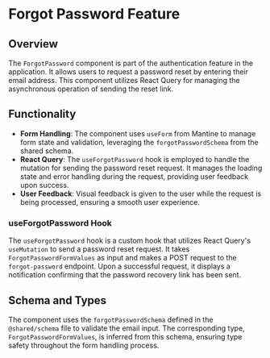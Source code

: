 # Forgot Password Feature

## Overview

The `ForgotPassword` component is part of the authentication feature in the application. It allows users to request a password reset by entering their email address. This component utilizes React Query for managing the asynchronous operation of sending the reset link.

## Functionality

- **Form Handling**: The component uses `useForm` from Mantine to manage form state and validation, leveraging the `forgotPasswordSchema` from the shared schema.
- **React Query**: The `useForgotPassword` hook is employed to handle the mutation for sending the password reset request. It manages the loading state and error handling during the request, providing user feedback upon success.
- **User Feedback**: Visual feedback is given to the user while the request is being processed, ensuring a smooth user experience.

### useForgotPassword Hook

The `useForgotPassword` hook is a custom hook that utilizes React Query's `useMutation` to send a password reset request. It takes `ForgotPasswordFormValues` as input and makes a POST request to the `forgot-password` endpoint. Upon a successful request, it displays a notification confirming that the password recovery link has been sent.

## Schema and Types

The component uses the `forgotPasswordSchema` defined in the `@shared/schema` file to validate the email input. The corresponding type, `ForgotPasswordFormValues`, is inferred from this schema, ensuring type safety throughout the form handling process.

